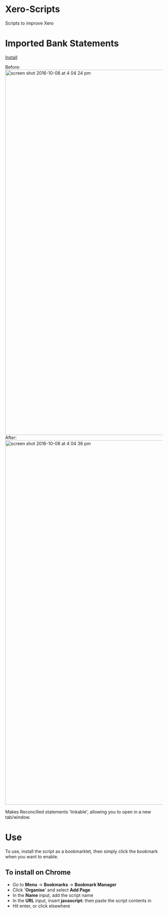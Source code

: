 # Xero-Scripts
Scripts to improve Xero

# Imported Bank Statements
<a href="https://github.com/JMontagu/Xero-Scripts/raw/master/ImportedBankStatements.user.js" download>Install</a>

Before:
<img width="1164" alt="screen shot 2016-10-08 at 4 04 24 pm" src="https://cloud.githubusercontent.com/assets/567825/19213975/0888b30c-8d71-11e6-9e00-b167102e7b11.png">
After:
<img width="1162" alt="screen shot 2016-10-08 at 4 04 36 pm" src="https://cloud.githubusercontent.com/assets/567825/19213977/0c6be07a-8d71-11e6-9d7d-2feebf7a2600.png">

Makes Reconcilled statements 'linkable', allowing you to open in a new tab/window.

# Use
To use, install the script as a bookmarklet, then simply click the bookmark when you want to enable.

## To install on Chrome
- Go to **Menu** -> **Bookmarks** -> **Bookmark Manager**
- Click '**Organise**' and select **Add Page**
- In the **Name** input, add the script name
- In the **URL** input, insert **javascript:** then paste the script contents in
- Hit enter, or click elsewhere
